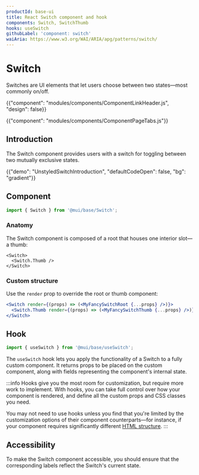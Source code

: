 ```yaml
---
productId: base-ui
title: React Switch component and hook
components: Switch, SwitchThumb
hooks: useSwitch
githubLabel: 'component: switch'
waiAria: https://www.w3.org/WAI/ARIA/apg/patterns/switch/
---
```


# Switch

<p class="description">Switches are UI elements that let users choose between two states—most commonly on/off.</p>

{{"component": "modules/components/ComponentLinkHeader.js", "design": false}}

{{"component": "modules/components/ComponentPageTabs.js"}}

## Introduction

The Switch component provides users with a switch for toggling between two mutually exclusive states.

{{"demo": "UnstyledSwitchIntroduction", "defaultCodeOpen": false, "bg": "gradient"}}

## Component

```jsx
import { Switch } from '@mui/base/Switch';
```

### Anatomy

The Switch component is composed of a root that houses one interior slot—a thumb:

```tsx
<Switch>
  <Switch.Thumb />
</Switch>
```

### Custom structure

Use the `render` prop to override the root or thumb component:

```jsx
<Switch render={(props) => (<MyFancySwitchRoot {...props} />)}>
  <Switch.Thumb render={(props) => (<MyFancySwitchThumb {...props} />)} />
</Switch>
```

## Hook

```js
import { useSwitch } from '@mui/base/useSwitch';
```

The `useSwitch` hook lets you apply the functionality of a Switch to a fully custom component.
It returns props to be placed on the custom component, along with fields representing the component's internal state.

:::info
Hooks give you the most room for customization, but require more work to implement.
With hooks, you can take full control over how your component is rendered, and define all the custom props and CSS classes you need.

You may not need to use hooks unless you find that you're limited by the customization options of their component counterparts—for instance, if your component requires significantly different [HTML structure](#anatomy).
:::

## Accessibility

To make the Switch component accessible, you should ensure that the corresponding labels reflect the Switch's current state.
